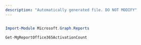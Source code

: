 ```yaml
---
description: "Automatically generated file. DO NOT MODIFY"
---
```


```powershell

Import-Module Microsoft.Graph.Reports

Get-MgReportOffice365ActivationCount

```